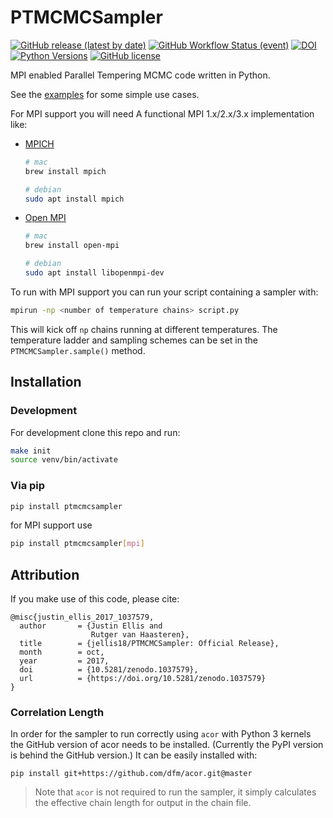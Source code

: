 # PTMCMCSampler
[![GitHub release (latest by date)](https://img.shields.io/github/v/release/jellis18/PTMCMCSampler)](https://github.com/jellis18/PTMCMCSampler/releases/latest)
[![GitHub Workflow Status (event)](https://img.shields.io/github/workflow/status/jellis18/PTMCMCSampler/CI%20targets?label=CI%20Tests)](https://github.com/jellis18/PTMCMCSampler/actions/workflows/ci_test.yml)
[![DOI](https://zenodo.org/badge/32821232.svg)](https://zenodo.org/badge/latestdoi/32821232)
[![Python Versions](https://img.shields.io/badge/python-3.6%2C%203.7%2C%203.8%2C%203.9-blue.svg)]()
[![GitHub license](https://img.shields.io/github/license/Naereen/StrapDown.js.svg)](https://github.com/jellis18/PTMCMCSampler/blob/master/LICENSE)


MPI enabled Parallel Tempering MCMC code written in Python.

See the [examples](https://github.com/jellis18/PTMCMCSampler/tree/master/examples) for some simple use cases.

For MPI support you will need A functional MPI 1.x/2.x/3.x implementation like:
* [MPICH](http://www.mpich.org/) 
  ```bash
  # mac
  brew install mpich

  # debian
  sudo apt install mpich
  ```
* [Open MPI](http://www.open-mpi.org/) 
  ```bash
  # mac
  brew install open-mpi

  # debian
  sudo apt install libopenmpi-dev
  ```


To run with MPI support you can run your script containing a sampler with:

```bash
mpirun -np <number of temperature chains> script.py
```
This will kick off `np` chains running at different temperatures. The temperature ladder and sampling schemes can be set in the `PTMCMCSampler.sample()` method.

## Installation

### Development
For development clone this repo and run:
```bash
make init
source venv/bin/activate
```

### Via pip
```bash
pip install ptmcmcsampler
```

for MPI support use
```bash
pip install ptmcmcsampler[mpi]
```




## Attribution

If you make use of this code, please cite:
```
@misc{justin_ellis_2017_1037579,
  author       = {Justin Ellis and
                  Rutger van Haasteren},
  title        = {jellis18/PTMCMCSampler: Official Release},
  month        = oct,
  year         = 2017,
  doi          = {10.5281/zenodo.1037579},
  url          = {https://doi.org/10.5281/zenodo.1037579}
}
```

### Correlation Length
In order for the sampler to run correctly using `acor` with Python 3 kernels the GitHub version of acor needs to be installed. (Currently the PyPI version is behind the GitHub version.) It can be easily installed with:
```
pip install git+https://github.com/dfm/acor.git@master
```
> Note that `acor` is not required to run the sampler, it simply calculates the effective chain length for output in the chain file.
